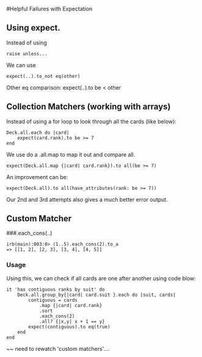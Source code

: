 #Helpful Failures with Expectation

## Using expect.

Instead of using 
```
raise unless...
```

We can use 
```
expect(..).to_not eq(other)
```

Other eq comparison:
expect(..).to be < other

## Collection Matchers (working with arrays)

Instead of using a for loop to look through all the cards (like below):
```
Deck.all.each do |card|
	expect(card.rank).to be >= 7
end
```

We use do a .all.map to map it out and compare all.
```
expect(Deck.all.map {|card| card.rank}).to all(be >= 7)
```

An improvement can be:
```
expect(Deck.all).to all(have_attributes(rank: be >= 7))

```

Our 2nd and 3rd attempts also gives a much better error output.

## Custom Matcher

###.each_cons(..)

```
irb(main):003:0> (1..5).each_cons(2).to_a
=> [[1, 2], [2, 3], [3, 4], [4, 5]]
```

### Usage
Using this, we can check if all cards are one after another using code blow:
```
it 'has contiguous ranks by suit' do
	Deck.all.group_by{|card| card.suit }.each do |suit, cards|
		contiguous = cards
			.map {|card| card.rank}
			.sort
			.each_cons(2)
			.all? {|x,y| x + 1 == y}
		expect(contiguous).to eq(true)
	end
end
```

~~ need to rewatch 'custom matchers'....